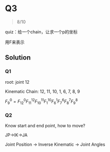# Q3

> 8/10

quiz：给一个chain，让求一个p的坐标

用F来表示

## Solution

### Q1

root: joint 12

Kinematic Chain: 12, 11, 10, 1, 6, 7, 8, 9

$F_9^0=F_{12}^0F_{11}^{12}F_{10}^{11}F_{1}^{10}F_{6}^{1}F_{7}^{6}F_{8}^{7}F_{9}^{8}$

### Q2

Know start and end point, how to move?

JP->IK->JA

Joint Position -> Inverse Kinematic -> Joint Angles

